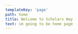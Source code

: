 ```yaml
---
templateKey: 'page'
path: home
title: Welcome to Scholars Way
text: im going to be home page
---
```


